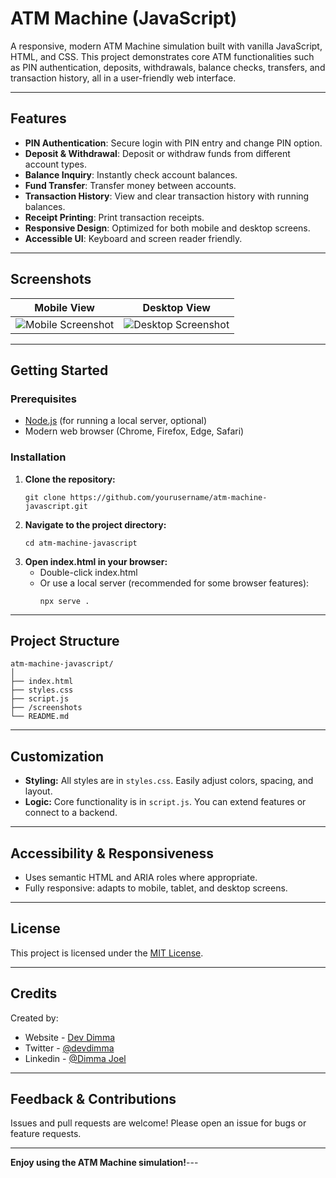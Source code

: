 # ATM Machine (JavaScript)

A responsive, modern ATM Machine simulation built with vanilla JavaScript, HTML, and CSS. This project demonstrates core ATM functionalities such as PIN authentication, deposits, withdrawals, balance checks, transfers, and transaction history, all in a user-friendly web interface.

---

## Features

- **PIN Authentication**: Secure login with PIN entry and change PIN option.
- **Deposit & Withdrawal**: Deposit or withdraw funds from different account types.
- **Balance Inquiry**: Instantly check account balances.
- **Fund Transfer**: Transfer money between accounts.
- **Transaction History**: View and clear transaction history with running balances.
- **Receipt Printing**: Print transaction receipts.
- **Responsive Design**: Optimized for both mobile and desktop screens.
- **Accessible UI**: Keyboard and screen reader friendly.

---

## Screenshots

| Mobile View                               | Desktop View                                |
| ----------------------------------------- | ------------------------------------------- |
| ![Mobile Screenshot](/img/atm-mobile.jpg) | ![Desktop Screenshot](/img/atm-desktop.jpg) |

---

## Getting Started

### Prerequisites

- [Node.js](https://nodejs.org/) (for running a local server, optional)
- Modern web browser (Chrome, Firefox, Edge, Safari)

### Installation

1. **Clone the repository:**
   ```
   git clone https://github.com/yourusername/atm-machine-javascript.git
   ```
2. **Navigate to the project directory:**
   ```
   cd atm-machine-javascript
   ```
3. **Open index.html in your browser:**
   - Double-click index.html
   - Or use a local server (recommended for some browser features):
     ```
     npx serve .
     ```

---

## Project Structure

```
atm-machine-javascript/
│
├── index.html
├── styles.css
├── script.js
├── /screenshots
└── README.md
```

---

## Customization

- **Styling:** All styles are in `styles.css`. Easily adjust colors, spacing, and layout.
- **Logic:** Core functionality is in `script.js`. You can extend features or connect to a backend.

---

## Accessibility & Responsiveness

- Uses semantic HTML and ARIA roles where appropriate.
- Fully responsive: adapts to mobile, tablet, and desktop screens.

---

## License

This project is licensed under the [MIT License](LICENSE).

---

## Credits

Created by:

- Website - [Dev Dimma](https://dev-dimma.vercel.app/)
- Twitter - [@devdimma](https://x.com/devdimma)
- Linkedin - [@Dimma Joel](https://www.linkedin.com/in/dimma-joel-technology-frontend-developer-dev-dimma-technical-writer/)

---

## Feedback & Contributions

Issues and pull requests are welcome! Please open an issue for bugs or feature requests.

---

**Enjoy using the ATM Machine simulation!**---
